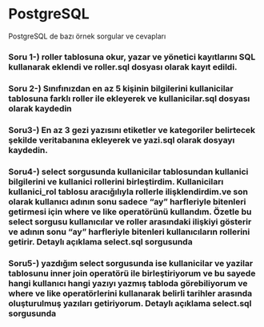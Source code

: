 # PostgreSQL
PostgreSQL de bazı örnek sorgular ve cevapları
<h3>Soru 1-) roller tablosuna okur, yazar ve yönetici kayıtlarını SQL kullanarak eklendi ve roller.sql dosyası olarak kayıt edildi.</h3>
<h3>Soru 2-) Sınıfınızdan en az 5 kişinin bilgilerini kullanicilar tablosuna farklı roller ile ekleyerek ve kullanicilar.sql dosyası 
olarak kaydedin</h3>
<h3>Soru3-) En az 3 gezi yazısını etiketler ve kategoriler belirtecek şekilde veritabanına ekleyerek ve yazi.sql olarak dosyayı 
kaydedin.</h3>
<h3>Soru4-) select sorgusunda kullanicilar tablosundan kullanici bilgilerini ve kullanici rollerini birleştirdim. Kullaniciları kullanici_rol tablosu aracığılıyla rollerle ilişklendirdim.ve son olarak kullanıcı adının sonu sadece “ay” harfleriyle bitenleri getirmesi için where ve like operatörünü kullandım. Özetle bu select sorgusu kullanıcılar ve roller arasındaki ilişkiyi gösterir ve adının sonu “ay” harfleriyle bitenleri kullanıcıların rollerini getirir. Detaylı açıklama select.sql sorgusunda</h3>
<h3>Soru5-) yazdığım select sorgusunda ise kullanicilar ve yazilar tablosunu inner join operatörü ile birleştiriyorum ve bu sayede hangi kullanıcı hangi yazıyı yazmış tabloda görebiliyorum ve where ve like operatörlerini kullanarak belirli tarihler arasında oluşturulmuş yazıları getiriyorum. Detaylı açıklama select.sql sorgusunda</h3>
